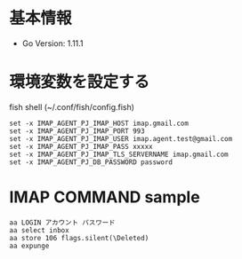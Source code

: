 
# 基本情報

* Go Version: 1.11.1

# 環境変数を設定する

fish shell (~/.conf/fish/config.fish)

```
set -x IMAP_AGENT_PJ_IMAP_HOST imap.gmail.com
set -x IMAP_AGENT_PJ_IMAP_PORT 993
set -x IMAP_AGENT_PJ_IMAP_USER imap.agent.test@gmail.com
set -x IMAP_AGENT_PJ_IMAP_PASS xxxxx
set -x IMAP_AGENT_PJ_IMAP_TLS_SERVERNAME imap.gmail.com
set -x IMAP_AGENT_PJ_DB_PASSWORD password
```

# IMAP COMMAND sample

```
aa LOGIN アカウント パスワード
aa select inbox
aa store 106 flags.silent(\Deleted)
aa expunge 
```